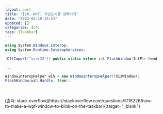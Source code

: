 ```yaml
---
layout: post
title: "[C#, WPF] 작업표시줄 깜빡이기"
date: "2023-03-19 20:14"
updated: []
categories: [C#]
tags: [Taskbar]
---
```


```csharp
using System.Windows.Interop;
using System.Runtime.InteropServices;

[DllImport("user32")] public static extern int FlashWindow(IntPtr hwnd, bool bInvert);

...

WindowInteropHelper wih = new WindowInteropHelper(ThisWindow); 
FlashWindow(wih.Handle, true);
```
<br>
<br>
[출처: stack overflow](https://stackoverflow.com/questions/5118226/how-to-make-a-wpf-window-to-blink-on-the-taskbar){:target="_blank"}